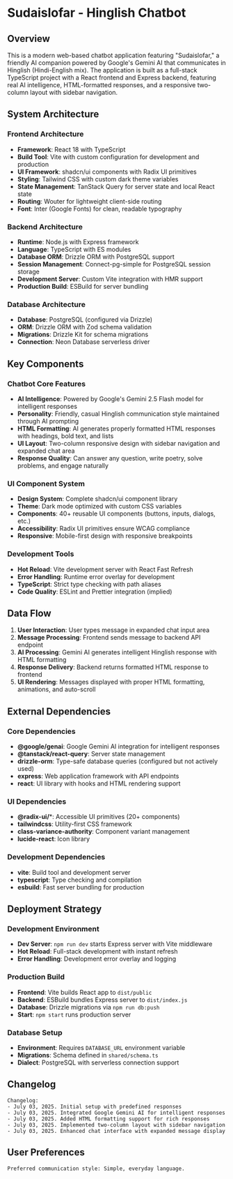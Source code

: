 # Sudaislofar - Hinglish Chatbot

## Overview

This is a modern web-based chatbot application featuring "Sudaislofar," a friendly AI companion powered by Google's Gemini AI that communicates in Hinglish (Hindi-English mix). The application is built as a full-stack TypeScript project with a React frontend and Express backend, featuring real AI intelligence, HTML-formatted responses, and a responsive two-column layout with sidebar navigation.

## System Architecture

### Frontend Architecture
- **Framework**: React 18 with TypeScript
- **Build Tool**: Vite with custom configuration for development and production
- **UI Framework**: shadcn/ui components with Radix UI primitives
- **Styling**: Tailwind CSS with custom dark theme variables
- **State Management**: TanStack Query for server state and local React state
- **Routing**: Wouter for lightweight client-side routing
- **Font**: Inter (Google Fonts) for clean, readable typography

### Backend Architecture
- **Runtime**: Node.js with Express framework
- **Language**: TypeScript with ES modules
- **Database ORM**: Drizzle ORM with PostgreSQL support
- **Session Management**: Connect-pg-simple for PostgreSQL session storage
- **Development Server**: Custom Vite integration with HMR support
- **Production Build**: ESBuild for server bundling

### Database Architecture
- **Database**: PostgreSQL (configured via Drizzle)
- **ORM**: Drizzle ORM with Zod schema validation
- **Migrations**: Drizzle Kit for schema migrations
- **Connection**: Neon Database serverless driver

## Key Components

### Chatbot Core Features
- **AI Intelligence**: Powered by Google's Gemini 2.5 Flash model for intelligent responses
- **Personality**: Friendly, casual Hinglish communication style maintained through AI prompting
- **HTML Formatting**: AI generates properly formatted HTML responses with headings, bold text, and lists
- **UI Layout**: Two-column responsive design with sidebar navigation and expanded chat area
- **Response Quality**: Can answer any question, write poetry, solve problems, and engage naturally

### UI Component System
- **Design System**: Complete shadcn/ui component library
- **Theme**: Dark mode optimized with custom CSS variables
- **Components**: 40+ reusable UI components (buttons, inputs, dialogs, etc.)
- **Accessibility**: Radix UI primitives ensure WCAG compliance
- **Responsive**: Mobile-first design with responsive breakpoints

### Development Tools
- **Hot Reload**: Vite development server with React Fast Refresh
- **Error Handling**: Runtime error overlay for development
- **TypeScript**: Strict type checking with path aliases
- **Code Quality**: ESLint and Prettier integration (implied)

## Data Flow

1. **User Interaction**: User types message in expanded chat input area
2. **Message Processing**: Frontend sends message to backend API endpoint
3. **AI Processing**: Gemini AI generates intelligent Hinglish response with HTML formatting
4. **Response Delivery**: Backend returns formatted HTML response to frontend
5. **UI Rendering**: Messages displayed with proper HTML formatting, animations, and auto-scroll

## External Dependencies

### Core Dependencies
- **@google/genai**: Google Gemini AI integration for intelligent responses
- **@tanstack/react-query**: Server state management
- **drizzle-orm**: Type-safe database queries (configured but not actively used)
- **express**: Web application framework with API endpoints
- **react**: UI library with hooks and HTML rendering support

### UI Dependencies
- **@radix-ui/***: Accessible UI primitives (20+ components)
- **tailwindcss**: Utility-first CSS framework
- **class-variance-authority**: Component variant management
- **lucide-react**: Icon library

### Development Dependencies
- **vite**: Build tool and development server
- **typescript**: Type checking and compilation
- **esbuild**: Fast server bundling for production

## Deployment Strategy

### Development Environment
- **Dev Server**: `npm run dev` starts Express server with Vite middleware
- **Hot Reload**: Full-stack development with instant refresh
- **Error Handling**: Development error overlay and logging

### Production Build
- **Frontend**: Vite builds React app to `dist/public`
- **Backend**: ESBuild bundles Express server to `dist/index.js`
- **Database**: Drizzle migrations via `npm run db:push`
- **Start**: `npm start` runs production server

### Database Setup
- **Environment**: Requires `DATABASE_URL` environment variable
- **Migrations**: Schema defined in `shared/schema.ts`
- **Dialect**: PostgreSQL with serverless connection support

## Changelog

```
Changelog:
- July 03, 2025. Initial setup with predefined responses
- July 03, 2025. Integrated Google Gemini AI for intelligent responses
- July 03, 2025. Added HTML formatting support for rich responses
- July 03, 2025. Implemented two-column layout with sidebar navigation
- July 03, 2025. Enhanced chat interface with expanded message display
```

## User Preferences

```
Preferred communication style: Simple, everyday language.
```